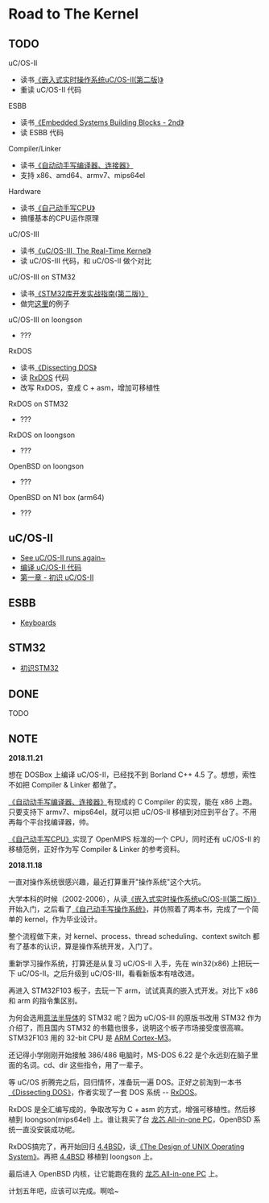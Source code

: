 # Road to The Kernel

## TODO

uC/OS-II

* 读书[《嵌入式实时操作系统uC/OS-II(第二版)》][1]
* 重读 uC/OS-II 代码

ESBB

* 读书[《Embedded Systems Building Blocks - 2nd》][17]
* 读 ESBB 代码

Compiler/Linker

* 读书[《自动动手写编译器、连接器》][18]
* 支持 x86、amd64、armv7、mips64el

Hardware

* 读书[《自己动手写CPU》][19]
* 搞懂基本的CPU运作原理

uC/OS-III

* 读书[《uC/OS-III, The Real-Time Kernel》][12]
* 读 uC/OS-III 代码，和 uC/OS-II 做个对比

uC/OS-III on STM32

* 读书[《STM32库开发实战指南(第二版)》][3]
* 做完[这里][13]的例子

uC/OS-III on loongson

* ???

RxDOS

* 读书[《Dissecting DOS》][8]
* 读 [RxDOS][7] 代码
* 改写 RxDOS，变成 C + asm，增加可移植性

RxDOS on STM32

* ???

RxDOS on loongson

* ???

OpenBSD on loongson

* ???

OpenBSD on N1 box (arm64)

* ???

## uC/OS-II

 * [See uC/OS-II runs again~][14]
 * [编译 uC/OS-II 代码][15]
 * [第一章 - 初识 uC/OS-II][16]

## ESBB

 * [Keyboards][20]

## STM32

 * [初识STM32][21]

## DONE

TODO

## NOTE


**2018.11.21**

想在 DOSBox 上编译 uC/OS-II，已经找不到 Borland C++ 4.5 了。想想，索性不如把 Compiler & Linker 都做了。

[《自动动手写编译器、连接器》][18]有现成的 C Compiler 的实现，能在 x86 上跑。只要支持下 armv7、mips64el，就可以把 uC/OS-II 移植到对应到平台了。不用再每个平台找编译器，帅。

[《自己动手写CPU》][19]实现了 OpenMIPS 标准的一个 CPU，同时还有 uC/OS-II 的移植范例，正好作为写 Compiler & Linker 的参考资料。


**2018.11.18**

一直对操作系统很感兴趣，最近打算重开"操作系统"这个大坑。

大学本科的时候（2002-2006），从读[《嵌入式实时操作系统uC/OS-II(第二版)》][1]开始入门，之后看了[《自己动手写操作系统》][2]，并仿照着了两本书，完成了一个简单的 kernel，作为毕业设计。

整个流程做下来，对 kernel、process、thread scheduling、context switch 都有了基本的认识，算是操作系统开发，入门了。

重新学习操作系统，打算还是从复习 uC/OS-II 入手，先在 win32(x86) 上把玩一下 uC/OS-II。之后升级到 uC/OS-III，看看新版本有啥改进。

再进入 STM32F103 板子，去玩一下 arm，试试真真的嵌入式开发。对比下 x86 和 arm 的指令集区别。

为何会选用[意法半导体][4]的 STM32 呢？因为 uC/OS-III 的原版书改用 STM32 作为介绍了，而且国内 STM32 的书籍也很多，说明这个板子市场接受度很高嘛。STM32F103 用的 32-bit CPU 是 [ARM Cortex-M3][6]。

还记得小学刚刚开始接触 386/486 电脑时，MS-DOS 6.22 是个永远刻在脑子里面的名词。cd、dir 这些指令，用了一辈子。

等 uC/OS 折腾完之后，回归情怀，准备玩一遍 DOS。正好之前淘到一本书[《Dissecting DOS》][8]，作者实现了一套 DOS 系统 -- [RxDOS][7]。

RxDOS 是全汇编写成的，争取改写为 C + asm 的方式，增强可移植性。然后移植到 loongson(mips64el) 上。谁让我买了台 [龙芯 All-in-one PC][9]，OpenBSD 系统一直没安装成功呢。

RxDOS搞完了，再开始回归 [4.4BSD][11]，读[《The Design of UNIX Operating System》][10]。再把 [4.4BSD][11] 移植到 loongson 上。

最后进入 OpenBSD 内核，让它能跑在我的 [龙芯 All-in-one PC][9] 上。

计划五年吧，应该可以完成。啊哈~


[1]:https://book.douban.com/subject/1229913/
[2]:https://book.douban.com/subject/1422377/
[3]:https://book.douban.com/subject/27076457/
[4]:https://www.stmcu.com.cn/
[5]:https://stm32.tmall.com/
[6]:https://developer.arm.com/products/processors/cortex-m/cortex-m3
[7]:http://rxdos.sourceforge.net/
[8]:https://book.douban.com/subject/4004552/
[9]:https://github.com/kasicass/blog/blob/master/openbsd/2018_10_23_openbsd_6.4_on_lynloong.md
[10]:https://book.douban.com/subject/1768601/
[11]:https://github.com/sergev/4.4BSD-Lite2
[12]:https://book.douban.com/subject/3996146/
[13]:https://github.com/BearZPY/STM32-uCOSIII
[14]:https://github.com/kasicass/blog/blob/master/ucos/2018_11_18_see_ucos2_runs.md
[15]:https://github.com/kasicass/blog/blob/master/ucos/2018_11_18_compile_ucos2.md
[16]:https://github.com/kasicass/blog/blob/master/ucos/2018_11_19_ucos2_examples.md
[17]:https://book.douban.com/subject/1840113/
[18]:https://book.douban.com/subject/26339438/
[19]:https://book.douban.com/subject/25960657/
[20]:https://github.com/kasicass/blog/blob/master/ucos/2018_11_23_esbb_keyboards.md
[21]:https://github.com/kasicass/blog/blob/master/stm32/2018_11_25_hello_stm32.md
